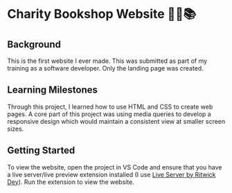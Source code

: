 # Charity Bookshop Website 🫴🏽📚
## Background
This is the first website I ever made. This was submitted as part of my training as a software developer. Only the landing page was created.
## Learning Milestones
Through this project, I learned how to use HTML and CSS to create web pages. A core part of this project was using media queries to develop a responsive design which would maintain a consistent view at smaller screen sizes.
## Getting Started
To view the website, open the project in VS Code and ensure that you have a live server/live preview extension installed (I use [Live Server by Ritwick Dey](https://marketplace.visualstudio.com/items?itemName=ritwickdey.LiveServer)). Run the extension to view the website.
